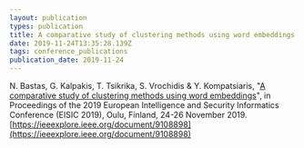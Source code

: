 ```yaml
---
layout: publication
types: publication
title: A comparative study of clustering methods using word embeddings
date: 2019-11-24T13:35:28.139Z
tags: conference_publications
publication_date: 2019-11-24
---
```

N. Bastas, G. Kalpakis, T. Tsikrika, S. Vrochidis & Y. Kompatsiaris, "[A comparative study of clustering methods using word embeddings](https://www.researchgate.net/publication/341953423_A_comparative_study_of_clustering_methods_using_word_embeddings)", in Proceedings of the 2019 European Intelligence and Security Informatics Conference (EISIC 2019), Oulu, Finland, 24-26 November 2019. [https://ieeexplore.ieee.org/document/9108898](https://ieeexplore.ieee.org/document/9108898)